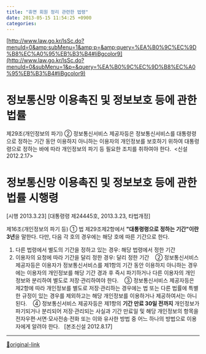 ```yaml
---
title: "휴면 회원 정리 관련한 법령"
date: 2013-05-15 11:54:25 +0900
categories: 
---
```

  

[http://www.law.go.kr/lsSc.do?menuId=0&amp;subMenu=1&amp;p=&amp;query=%EA%B0%9C%EC%9D%B8%EC%A0%95%EB%B3%B4#liBgcolor9](http://www.law.go.kr/lsSc.do?menuId=0&subMenu=1&p=&query=%EA%B0%9C%EC%9D%B8%EC%A0%95%EB%B3%B4#liBgcolor9)  

# 정보통신망 이용촉진 및 정보보호 등에 관한 법률
제29조(개인정보의 파기)
② 정보통신서비스 제공자등은 정보통신서비스를 대통령령으로 정하는 기간 동안 이용하지 아니하는 이용자의 개인정보를 보호하기 위하여 대통령령으로 정하는 바에 따라 개인정보의 파기 등 필요한 조치를 취하여야 한다.  &lt;신설 2012.2.17&gt;
  
  

# 정보통신망 이용촉진 및 정보보호 등에 관한 법률 시행령
[시행 2013.3.23] [대통령령 제24445호, 2013.3.23, 타법개정]
  

제16조(개인정보의 파기 등) ① 법 제29조제2항에서 **"대통령령으로 정하는 기간"이란 3년**을 말한다. 다만, 다음 각 호의 경우에는 해당 호에 따른 기간으로 한다.
1. 다른 법령에서 별도의 기간을 정하고 있는 경우: 해당 법령에서 정한 기간
2. 이용자의 요청에 따라 기간을 달리 정한 경우: 달리 정한 기간
   ② 정보통신서비스 제공자등은 이용자가 정보통신서비스를 제1항의 기간 동안 이용하지 아니하는 경우에는 이용자의 개인정보를 해당 기간 경과 후 즉시 파기하거나 다른 이용자의 개인정보와 분리하여 별도로 저장·관리하여야 한다.
   ③ 정보통신서비스 제공자등은 제2항에 따라 개인정보를 별도로 저장·관리하는 경우에는 법 또는 다른 법률에 특별한 규정이 있는 경우를 제외하고는 해당 개인정보를 이용하거나 제공하여서는 아니 된다.
   ④ 정보통신서비스 제공자등은 제1항의 **기간 만료 30일 전까지** 개인정보가 파기되거나 분리되어 저장·관리되는 사실과 기간 만료일 및 해당 개인정보의 항목을 전자우편·서면·모사전송·전화 또는 이와 유사한 방법 중 어느 하나의 방법으로 이용자에게 알려야 한다.
  [본조신설 2012.8.17]

  




***
[🔗original-link](http://www.mins01.com/mh/tech/read/834)